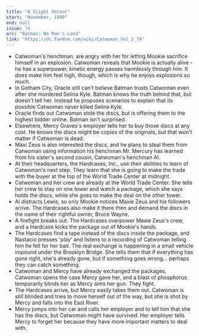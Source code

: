 ```yaml
---
title: "A Slight Detour"
start: "November, 1999"
end: null
issue: 74
arc: "Batman: No Man's Land"
link: "https://dc.fandom.com/wiki/Catwoman_Vol_2_74"
---
```


- Catwoman's henchman, are angry with her for letting Mookie sacrifice himself in an explosion. Catwoman reveals that Mookie is actually alive - he has a superpower, kinetic energy passes harmlessly through him. It does make him feel high, though, which is why he enjoys explosions so much.
- In Gotham City, Oracle still can't believe Batman trusts Catwoman even after she murdered Selina Kyle. Batman knows the truth behind that, but doesn't tell her. Instead he proposes scenarios to explain that its possible Catwoman never killed Selina Kyle.
- Oracle finds out Catwoman stole the discs, but is offering them to the highest bidder online. Batman isn't surprised.
- Elsewhere, Mercy Graves's employer tells her to buy those discs at any cost. He knows the discs might be copies of the originals, but that won't matter if Catwoman is dead.
- Maxi Zeus is also interested the discs, and he plans to steal them from Catwoman using information his henchman Mr. Mercury has learned from his sister's second cousin, Catwoman's henchman Al.
- At their headquarters, the Hardcases, Inc., use their abilities to learn of Catwoman's next step. They learn that she is going to make the trade with the buyer at the top of the World Trade Center at midnight.
- Catwoman and her crew are already at the World Trade Center. She tells her crew to stay on one tower and watch a package, which she says holds the discs, while she goes to make the deal on the other tower. 
- Al distracts Lewis, so only Mookie notices Maxie Zeus and his followers arrive. The Hardcases also make it there then and demand the discs in the name of their rightful owner, Bruce Wayne.
- A firefight breaks out. The Hardcases overpower Maxie Zeus's crew, and a Hardcase kicks the package out of Mookie's hands.
- The Hardcases find a tape instead of the discs inside the package, and Nastacio presses 'play' and listens to a recording of Catwoman telling him he fell for her bait. The real exchange is happening in a small vehicle impound under the Brooklyn Bridge. She tells them that if everything has gone right, she's already gone, but if something goes wrong... perhaps they can catch something.
- Catwoman and Mercy have already exchanged the packages. Catwoman opens the case Mercy gave her, and a blast of phosphorus temporarily blinds her as Mercy aims her gun. They fight.
- The Hardcases arrive, but Mercy easily takes them out. Catwoman is still blinded and tries to move herself out of the way, but she is shot by Mercy and falls into the East River.
- Mercy jumps into her car and calls her employer and to tell him that she has the discs, but Catwoman might have survived. Her employer tells Mercy to forget her because they have more important matters to deal with.
